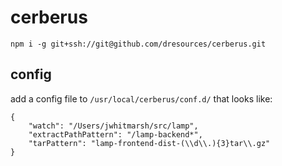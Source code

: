 # cerberus

`npm i -g git+ssh://git@github.com/dresources/cerberus.git`

## config

add a config file to `/usr/local/cerberus/conf.d/` that looks like:

```
{
    "watch": "/Users/jwhitmarsh/src/lamp",
    "extractPathPattern": "/lamp-backend*",
    "tarPattern": "lamp-frontend-dist-(\\d\\.){3}tar\\.gz"
}
```
